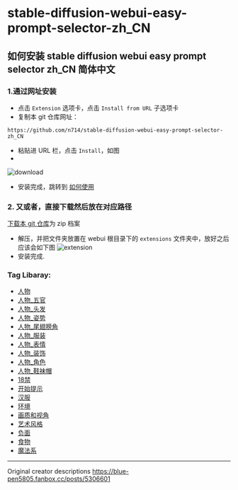 # stable-diffusion-webui-easy-prompt-selector-zh_CN

## 如何安装 stable diffusion webui easy prompt selector zh_CN 简体中文

  ### 1.通过网址安装
  - 点击 `Extension` 选项卡，点击 `Install from URL` 子选项卡
  - 复制本 git 仓库网址：
  ```
https://github.com/n714/stable-diffusion-webui-easy-prompt-selector-zh_CN
  ```
 
  - 粘贴进 URL 栏，点击 `Install`，如图
  - 
![download](https://github.com/n714/stable-diffusion-webui-easy-prompt-selector-zh_CN/assets/45053630/478403ef-0fba-4fb0-8fa2-98fd584c955f)

  - 安装完成，跳转到 [如何使用](#如何使用)
  

  ### 2. 又或者，直接下载然后放在对应路径
  [下载本 git 仓库](https://github.com/n714/sdweb-easy-prompt-selector-cn/archive/refs/heads/main.zip)为 zip 档案


  - 解压，并把文件夹放置在 webui 根目录下的 `extensions` 文件夹中，放好之后应该会如下图
  ![extension](https://github.com/n714/sdweb-easy-prompt-selector-cn/assets/45053630/e973f209-4dd7-46b9-a277-a3b916310f13)
  - 安装完成.

  ### Tag Libaray:
- [人物](https://github.com/n714/stable-diffusion-webui-easy-prompt-selector-zh_CN/blob/main/tags/%E4%BA%BA%E7%89%A9.yml)
- [人物_五官](https://github.com/n714/stable-diffusion-webui-easy-prompt-selector-zh_CN/blob/main/tags/%E4%BA%BA%E7%89%A9_%E4%BA%94%E5%AE%98.yml)
- [人物_头发](https://github.com/n714/stable-diffusion-webui-easy-prompt-selector-zh_CN/blob/main/tags/%E4%BA%BA%E7%89%A9_%E5%A4%B4%E5%8F%91.yml)
- [人物_姿势](https://github.com/n714/stable-diffusion-webui-easy-prompt-selector-zh_CN/blob/main/tags/%E4%BA%BA%E7%89%A9_%E5%A7%BF%E5%8A%BF.yml)
- [人物_尾翅膀角](https://github.com/n714/stable-diffusion-webui-easy-prompt-selector-zh_CN/blob/main/tags/%E4%BA%BA%E7%89%A9_%E5%B0%BE%E7%BF%85%E8%86%80%E8%A7%92.yml)
- [人物_服装](https://github.com/n714/stable-diffusion-webui-easy-prompt-selector-zh_CN/blob/main/tags/%E4%BA%BA%E7%89%A9_%E6%9C%8D%E8%A3%85.yml)
- [人物_表情](https://github.com/n714/stable-diffusion-webui-easy-prompt-selector-zh_CN/blob/main/tags/%E4%BA%BA%E7%89%A9_%E8%A1%A8%E6%83%85.yml)
- [人物_装饰](https://github.com/n714/stable-diffusion-webui-easy-prompt-selector-zh_CN/blob/main/tags/%E4%BA%BA%E7%89%A9_%E8%A3%85%E9%A5%B0.yml)
- [人物_角色](https://github.com/n714/stable-diffusion-webui-easy-prompt-selector-zh_CN/blob/main/tags/%E4%BA%BA%E7%89%A9_%E8%A7%92%E8%89%B2.yml)
- [人物_鞋袜帽](https://github.com/n714/stable-diffusion-webui-easy-prompt-selector-zh_CN/blob/main/tags/%E4%BA%BA%E7%89%A9_%E9%9E%8B%E8%A2%9C%E5%B8%BD.yml)
- [18禁](https://github.com/n714/stable-diffusion-webui-easy-prompt-selector-zh_CN/blob/main/tags/%E5%8D%81%E5%85%AB%E7%A6%81.yml)
- [开始提示](https://github.com/n714/stable-diffusion-webui-easy-prompt-selector-zh_CN/blob/main/tags/%E5%BC%80%E5%A7%8B%E6%8F%90%E7%A4%BA.yml)
- [汉服](https://github.com/n714/stable-diffusion-webui-easy-prompt-selector-zh_CN/blob/main/tags/%E6%B1%89%E6%9C%8D.yml)
- [环境](https://github.com/n714/stable-diffusion-webui-easy-prompt-selector-zh_CN/blob/main/tags/%E7%8E%AF%E5%A2%83.yml)
- [画质和视角](https://github.com/n714/stable-diffusion-webui-easy-prompt-selector-zh_CN/blob/main/tags/%E7%94%BB%E8%B4%A8%E5%92%8C%E8%A7%86%E8%A7%92.yml)
- [艺术风格](https://github.com/n714/stable-diffusion-webui-easy-prompt-selector-zh_CN/blob/main/tags/%E8%89%BA%E6%9C%AF%E9%A3%8E%E6%A0%BC.yml)
- [负面](https://github.com/n714/stable-diffusion-webui-easy-prompt-selector-zh_CN/blob/main/tags/%E8%B4%9F%E9%9D%A2.yml)
- [食物](https://github.com/n714/stable-diffusion-webui-easy-prompt-selector-zh_CN/blob/main/tags/%E9%A3%9F%E7%89%A9.yml)
- [魔法系](https://github.com/n714/stable-diffusion-webui-easy-prompt-selector-zh_CN/blob/main/tags/%E9%AD%94%E6%B3%95%E7%B3%BB.yml)
------------------------------------------------------------------------------------------
Original creator descriptions
https://blue-pen5805.fanbox.cc/posts/5306601
